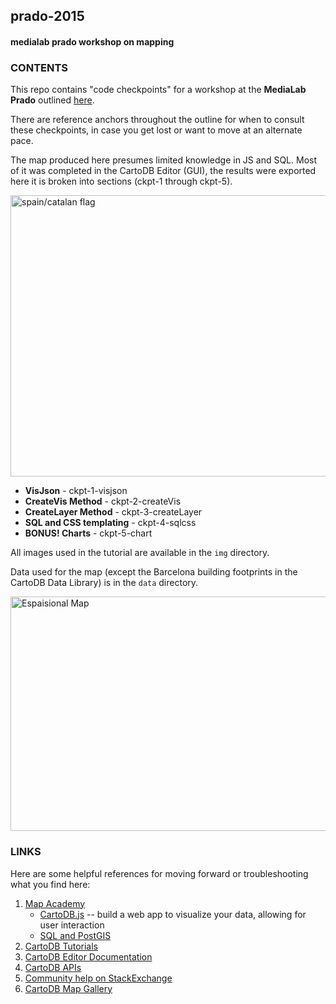 ## prado-2015
#### medialab prado workshop on mapping

### CONTENTS
This repo contains "code checkpoints" for a workshop at the **MediaLab Prado** outlined [here](https://gist.github.com/auremoser/1b5b9cc5c7452c7af1ab).

There are reference anchors throughout the outline for when to consult these checkpoints, in case you get lost or want to move at an alternate pace.

The map produced here presumes limited knowledge in JS and SQL. Most of it was completed in the CartoDB Editor (GUI), the results were exported here it is broken into sections (ckpt-1 through ckpt-5).

<img src="https://raw.githubusercontent.com/auremoser/prado-2015/master/img/flag.png" align="center" alt="spain/catalan flag" margin="5px" height="450" width="700">

* **VisJson** - ckpt-1-visjson
* **CreateVis Method** - ckpt-2-createVis
* **CreateLayer Method** - ckpt-3-createLayer
* **SQL and CSS templating** - ckpt-4-sqlcss
* **BONUS! Charts** - ckpt-5-chart

All images used in the tutorial are available in the `img` directory.

Data used for the map (except the Barcelona building footprints in the CartoDB Data Library) is in the `data` directory.

<img src="https://raw.githubusercontent.com/auremoser/prado-2015/master/img/espaisional.jpg" align="center" alt="Espaisional Map" margin="5px" height="375" width="700">

### LINKS
Here are some helpful references for moving forward or troubleshooting what you find here:

1. [Map Academy](http://academy.cartodb.com)
    + [CartoDB.js](http://academy.cartodb.com/courses/03-cartodbjs-ground-up/lesson-3.html) -- build a web app to visualize your data, allowing for user interaction
	+ [SQL and PostGIS](http://academy.cartodb.com/courses/04-sql-postgis.html)
2. [CartoDB Tutorials](http://docs.cartodb.com/tutorials.html)
3. [CartoDB Editor Documentation](http://docs.cartodb.com/cartodb-editor.html)
4. [CartoDB APIs](http://docs.cartodb.com/cartodb-platform.html)
5. [Community help on StackExchange](http://gis.stackexchange.com/questions/tagged/cartodb)
6. [CartoDB Map Gallery](http://cartodb.com/gallery/)